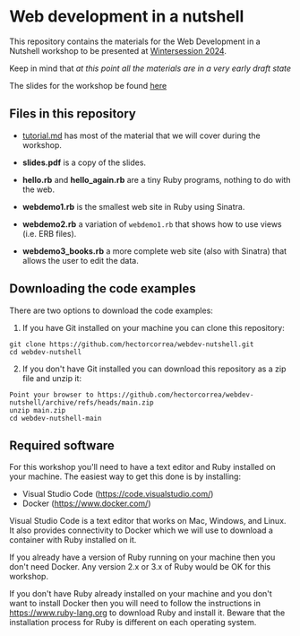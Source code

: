 # Web development in a nutshell
This repository contains the materials for the Web Development in a Nutshell workshop to be presented at [Wintersession 2024](https://winter.princeton.edu/).

Keep in mind that *at this point all the materials are in a very early draft state*

The slides for the workshop be found [here](https://docs.google.com/presentation/d/1dFwsNCUd7iTUzFKF7Po1DZ5KLFQ0t7qprB5VrCiABaM/edit#slide=id.g25432a504aa_0_0)


## Files in this repository

* [tutorial.md](https://github.com/hectorcorrea/webdev-nutshell/blob/main/tutorial.md) has most of the material that we will cover during the workshop.

* **slides.pdf** is a copy of the slides.

* **hello.rb** and **hello_again.rb** are a tiny Ruby programs, nothing to do with the web.
* **webdemo1.rb** is the smallest web site in Ruby using Sinatra.
* **webdemo2.rb** a variation of `webdemo1.rb` that shows how to use views (i.e. ERB files).
* **webdemo3_books.rb** a more complete web site (also with Sinatra) that allows the user to edit the data.


## Downloading the code examples
There are two options to download the code examples:

1. If you have Git installed on your machine you can clone this repository:

```
git clone https://github.com/hectorcorrea/webdev-nutshell.git
cd webdev-nutshell
```

2. If you don't have Git installed you can download this repository as a zip file and unzip it:

```
Point your browser to https://github.com/hectorcorrea/webdev-nutshell/archive/refs/heads/main.zip
unzip main.zip
cd webdev-nutshell-main
```


## Required software
For this workshop you'll need to have a text editor and Ruby installed on your machine. The easiest way to get this done is by installing:

* Visual Studio Code (https://code.visualstudio.com/)
* Docker (https://www.docker.com/)

Visual Studio Code is a text editor that works on Mac, Windows, and Linux. It also provides connectivity to Docker which we will use to download a container with Ruby installed on it.

If you already have a version of Ruby running on your machine then you don't need Docker. Any version 2.x or 3.x of Ruby would be OK for this workshop.

If you don't have Ruby already installed on your machine and you don't want to install Docker then you will need to follow the instructions in https://www.ruby-lang.org to download Ruby and install it. Beware that the installation process for Ruby is different on each operating system.
